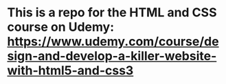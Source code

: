 # This is a repo for the HTML and CSS course on Udemy: https://www.udemy.com/course/design-and-develop-a-killer-website-with-html5-and-css3

